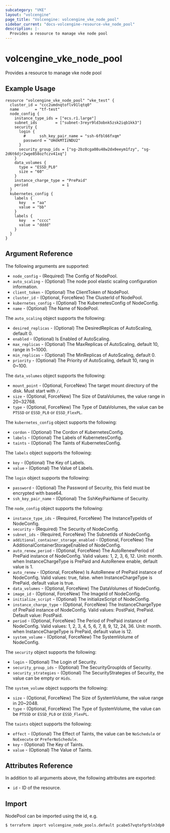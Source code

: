```yaml
---
subcategory: "VKE"
layout: "volcengine"
page_title: "Volcengine: volcengine_vke_node_pool"
sidebar_current: "docs-volcengine-resource-vke_node_pool"
description: |-
  Provides a resource to manage vke node pool
---
```

# volcengine_vke_node_pool
Provides a resource to manage vke node pool
## Example Usage
```hcl
resource "volcengine_vke_node_pool" "vke_test" {
  cluster_id = "ccc2umdnqtoflv91lqtq0"
  name       = "tf-test"
  node_config {
    instance_type_ids = ["ecs.r1.large"]
    subnet_ids        = ["subnet-3reyr9ld3obnk5zsk2iqb1kk3"]
    security {
      login {
        #      ssh_key_pair_name = "ssh-6fbl66fxqm"
        password = "UHdkMTIzNDU2"
      }
      security_group_ids = ["sg-2bz8cga08u48w2dx0eeym1fzy", "sg-2d6t6djr2wge858ozfczv41xq"]
    }
    data_volumes {
      type = "ESSD_PL0"
      size = "60"
    }
    instance_charge_type = "PrePaid"
    period               = 1
  }
  kubernetes_config {
    labels {
      key   = "aa"
      value = "bb"
    }
    labels {
      key   = "cccc"
      value = "dddd"
    }
  }
}
```
## Argument Reference
The following arguments are supported:
* `node_config` - (Required) The Config of NodePool.
* `auto_scaling` - (Optional) The node pool elastic scaling configuration information.
* `client_token` - (Optional) The ClientToken of NodePool.
* `cluster_id` - (Optional, ForceNew) The ClusterId of NodePool.
* `kubernetes_config` - (Optional) The KubernetesConfig of NodeConfig.
* `name` - (Optional) The Name of NodePool.

The `auto_scaling` object supports the following:

* `desired_replicas` - (Optional) The DesiredReplicas of AutoScaling, default 0.
* `enabled` - (Optional) Is Enabled of AutoScaling.
* `max_replicas` - (Optional) The MaxReplicas of AutoScaling, default 10, range in 1~1000.
* `min_replicas` - (Optional) The MinReplicas of AutoScaling, default 0.
* `priority` - (Optional) The Priority of AutoScaling, default 10, rang in 0~100.

The `data_volumes` object supports the following:

* `mount_point` - (Optional, ForceNew) The target mount directory of the disk. Must start with `/`.
* `size` - (Optional, ForceNew) The Size of DataVolumes, the value range in 20~32768.
* `type` - (Optional, ForceNew) The Type of DataVolumes, the value can be `PTSSD` or `ESSD_PL0` or `ESSD_FlexPL`.

The `kubernetes_config` object supports the following:

* `cordon` - (Optional) The Cordon of KubernetesConfig.
* `labels` - (Optional) The Labels of KubernetesConfig.
* `taints` - (Optional) The Taints of KubernetesConfig.

The `labels` object supports the following:

* `key` - (Optional) The Key of Labels.
* `value` - (Optional) The Value of Labels.

The `login` object supports the following:

* `password` - (Optional) The Password of Security, this field must be encrypted with base64.
* `ssh_key_pair_name` - (Optional) The SshKeyPairName of Security.

The `node_config` object supports the following:

* `instance_type_ids` - (Required, ForceNew) The InstanceTypeIds of NodeConfig.
* `security` - (Required) The Security of NodeConfig.
* `subnet_ids` - (Required, ForceNew) The SubnetIds of NodeConfig.
* `additional_container_storage_enabled` - (Optional, ForceNew) The AdditionalContainerStorageEnabled of NodeConfig.
* `auto_renew_period` - (Optional, ForceNew) The AutoRenewPeriod of PrePaid instance of NodeConfig. Valid values: 1, 2, 3, 6, 12. Unit: month. when InstanceChargeType is PrePaid and AutoRenew enable, default value is 1.
* `auto_renew` - (Optional, ForceNew) Is AutoRenew of PrePaid instance of NodeConfig. Valid values: true, false. when InstanceChargeType is PrePaid, default value is true.
* `data_volumes` - (Optional, ForceNew) The DataVolumes of NodeConfig.
* `image_id` - (Optional, ForceNew) The ImageId of NodeConfig.
* `initialize_script` - (Optional) The initializeScript of NodeConfig.
* `instance_charge_type` - (Optional, ForceNew) The InstanceChargeType of PrePaid instance of NodeConfig. Valid values: PostPaid, PrePaid. Default value: PostPaid.
* `period` - (Optional, ForceNew) The Period of PrePaid instance of NodeConfig. Valid values: 1, 2, 3, 4, 5, 6, 7, 8, 9, 12, 24, 36. Unit: month. when InstanceChargeType is PrePaid, default value is 12.
* `system_volume` - (Optional, ForceNew) The SystemVolume of NodeConfig.

The `security` object supports the following:

* `login` - (Optional) The Login of Security.
* `security_group_ids` - (Optional) The SecurityGroupIds of Security.
* `security_strategies` - (Optional) The SecurityStrategies of Security, the value can be empty or `Hids`.

The `system_volume` object supports the following:

* `size` - (Optional, ForceNew) The Size of SystemVolume, the value range in 20~2048.
* `type` - (Optional, ForceNew) The Type of SystemVolume, the value can be `PTSSD` or `ESSD_PL0` or `ESSD_FlexPL`.

The `taints` object supports the following:

* `effect` - (Optional) The Effect of Taints, the value can be `NoSchedule` or `NoExecute` or `PreferNoSchedule`.
* `key` - (Optional) The Key of Taints.
* `value` - (Optional) The Value of Taints.

## Attributes Reference
In addition to all arguments above, the following attributes are exported:
* `id` - ID of the resource.



## Import
NodePool can be imported using the id, e.g.
```
$ terraform import volcengine_node_pools.default pcabe57vqtofgrbln3dp0
```


